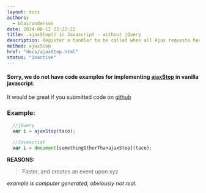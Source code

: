 ```yaml
---
layout: docs
authors:
  - blairanderson
date: 2014-08-12 22:22:22
title: .ajaxStop() in Javascript - without jQuery
description: Register a handler to be called when all Ajax requests have completed. This is an Ajax Event.
method: ajaxStop
href: "docs/ajaxStop.html"
status: "inactive"
---
```


#### Sorry, we do not have code examples for implementing [ajaxStop](http://api.jquery.com/ajaxStop/) in vanilla javascript.

It would be great if you submitted code on [github](https://github.com/blairanderson/without-jquery/blob/master/docs/ajaxStop.md)

### Example:

```javascript
  //jQuery
  var i = ajaxStop(taco);

  //Javascript
  var i = document[somethingOtherThanajaxStop](taco);

```

**REASONS:**
> Faster, and creates an event upon xyz

*example is computer generated, obviously not real.*
